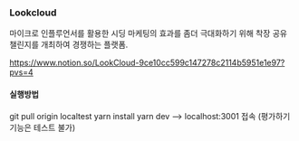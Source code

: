 ### Lookcloud
마이크로 인플루언서를 활용한 시딩 마케팅의 효과를 좀더 극대화하기 위해 착장 공유 챌린지를 개최하여 경쟁하는 플랫폼.

https://www.notion.so/LookCloud-9ce10cc599c147278c2114b5951e1e97?pvs=4

#### 실행방법
git pull origin localtest
yarn install
yarn dev
--> localhost:3001 접속
(평가하기 기능은 테스트 불가)
